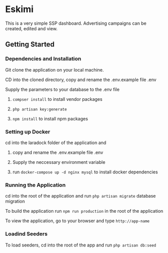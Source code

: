 # Eskimi
This is a very simple SSP dashboard. Advertising campaigns can be created, edited and view.


## Getting Started

### Dependencies and Installation

Git clone the application on your local machine. 

CD into the cloned directory, copy and rename the .env.example file .env

Supply the parameters to your database to the .env file

1. ``compser install`` to install vendor packages

2. ``php artisan key:generate``

3. ``npm install`` to install npm packages


### Setting up Docker

cd into the laradock folder of the application and 

1. copy and rename the .env.example file .env

2. Supply the neccessary environment variable

3. run ``docker-compose up -d nginx mysql`` to install docker dependencies


### Running the Application

cd into the root of the application and  run ``php artisan migrate`` database migration

To build the application run ``npm run production`` in the root of the application

To view the application, go to your browser and type ``http://app-name``


### Loadind Seeders

To load seeders, cd into the root of the app and run ``php artisan db:seed``
